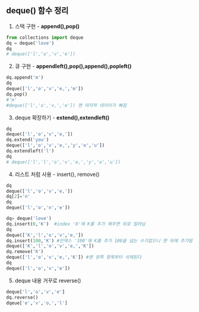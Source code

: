## deque() 함수 정리

1. 스택 구현 - **append(),pop()**

```python
from collections import deque
dq = deque('love')
dq
# deque(['l','o','v','e'])
```

2. 큐 구현 - **appendleft(),pop(),append(),popleft()**

```python
dq.append('m')
dq
deque(['l','o','v','e,','m'])
dq.pop()
#'m'
#deque(['l','o','v,','e']) 맨 마지막 데이터가 빠짐
```

3. deque 확장하기 - **extend(),extendleft()**

```python
dq
deque(['l','o','v','e,'])
dq.extend('you')
deque(['l','o','v','e,','y','o','u'])
dq.extendleft('l')
dq
# deque(['l','l','o','v','e,','y','o','u'])
```

4. 리스트 처럼 사용 - insert(), remove()

```python
dq
deque(['l','o','v','e,'])
dq[2]='n'
dq
deque(['l','o','n','e'])
```

```python
dq= deque('love')
dq.insert(0,'K')  #index '0'에 K를 추가 해주면 뒤로 밀려남
dq
deque(['K','l','o','v','e,'])
dq.insert(100,'K') #인덱스 '100'에 K를 추가 100을 넘는 수가없으니 맨 뒤에 추가됨
deque(['K','l','o','v','e,','K'])
dq.remove('K')
deque(['l','o','v','e,','K']) #맨 왼쪽 항목부터 삭제된다 
dq
deque(['l','o','v','e'])

```

5. deque 내용 거꾸로 reverse()

```python
deque['l','o','v','e']
dq.reverse()
dqeue['e','v','o,','l']
```



